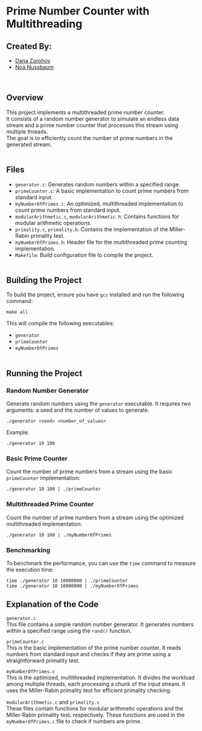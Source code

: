 # Prime Number Counter with Multithreading

## Created By:
* [Dana Zorohov](https://github.com/danaZo)
* [Noa Nussbaum](https://github.com/Noa-Nussbaum)

</br>

## Overview

This project implements a multithreaded prime number counter. </br>
It consists of a random number generator to simulate an endless data stream and a prime number counter that processes this stream using multiple threads. </br>
The goal is to efficiently count the number of prime numbers in the generated stream.
</br></br>

## Files
- ```generator.c```: Generates random numbers within a specified range.
- ```primeCounter.c```: A basic implementation to count prime numbers from standard input.
- ```myNumberOfPrimes.c```: An optimized, multithreaded implementation to count prime numbers from standard input.
- ```modularArithmetic.c```, ```modularArithmetic.h```: Contains functions for modular arithmetic operations.
- ```primality.c```, ```primality.h```: Contains the implementation of the Miller-Rabin primality test.
- ```myNumberOfPrimes.h```: Header file for the multithreaded prime counting implementation.
- ```Makefile```: Build configuration file to compile the project.
</br></br>

## Building the Project
To build the project, ensure you have ```gcc``` installed and run the following command:</br>
```
make all
```
This will compile the following executables:
- ```generator```
- ```primeCounter```
- ```myNumberOfPrimes```
</br></br>

## Running the Project
### Random Number Generator
Generate random numbers using the ```generator``` executable. It requires two arguments: a seed and the number of values to generate.
```
./generator <seed> <number_of_values>
```
Example:
```
./generator 10 100
```
### Basic Prime Counter
Count the number of prime numbers from a stream using the basic ```primeCounter``` implementation:
```
./generator 10 100 | ./primeCounter
```
### Multithreaded Prime Counter
Count the number of prime numbers from a stream using the optimized multithreaded implementation:
```
./generator 10 100 | ./myNumberOfPrimes
```
### Benchmarking
To benchmark the performance, you can use the ```time``` command to measure the execution time:
```
time ./generator 10 10000000 | ./primeCounter
time ./generator 10 10000000 | ./myNumberOfPrimes
```
## Explanation of the Code
```generator.c```</br>
This file contains a simple random number generator. It generates numbers within a specified range using the ```rand()``` function.

```primeCounter.c```</br>
This is the basic implementation of the prime number counter. It reads numbers from standard input and checks if they are prime using a straightforward primality test.

```myNumberOfPrimes.c```</br>
This is the optimized, multithreaded implementation. It divides the workload among multiple threads, each processing a chunk of the input stream. It uses the Miller-Rabin primality test for efficient primality checking.

```modularArithmetic.c``` and ```primality.c```</br>
These files contain functions for modular arithmetic operations and the Miller-Rabin primality test, respectively. These functions are used in the ```myNumberOfPrimes.c``` file to check if numbers are prime.
</br></br>
